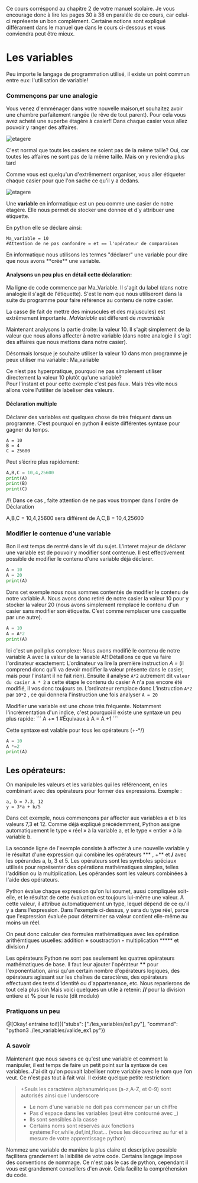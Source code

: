 Ce cours corréspond au chapitre 2 de votre manuel scolaire.
Je vous encourage donc à lire les pages 30 à 38 en paraléle de ce cours, car celui-ci représente un bon complément.
Certaine notions sont expliqué différament dans le manuel que dans le cours ci-dessous et vous conviendra peut être mieux.

# Les variables

Peu importe le langage de programmation utilisé, il existe un point commun entre eux: l'utilisation de variable!

### Commençons par une analogie
Vous venez d'emménager dans votre nouvelle maison,et souhaitez avoir une chambre parfaitement rangée (le rêve de tout parent).
Pour cela vous avez acheté une superbe étagère à casier!! Dans chaque casier vous allez pouvoir y ranger des affaires.

![etagere](../../img/etagere.jpeg)
<div class="alert alert-block alert-info">
  C'est normal que touts les casiers ne soient pas de la même taille?
  Oui, car toutes les affaires ne sont pas de la même taille. Mais on y reviendra plus tard
</div>


Comme vous est quelqu'un d'extrêmement organiser, vous aller étiqueter chaque casier pour que l'on sache ce qu'il y a dedans.

![etagere](../../img/etagere_etiquette.jpeg)

Une **variable** en informatique est un peu comme une casier de notre étagère.
Elle nous permet de stocker une donnée et d'y attribuer une étiquette.

En python elle se déclare ainsi:

```
Ma_variable = 10
#Attention de ne pas confondre = et == l'opérateur de comparaison
```
<div class="alert alert-block alert-info">
En informatique nous utilisons les termes "déclarer" une variable pour dire que nous avons **crée** une variable.
</div>


 #### Analysons un peu plus en détail cette déclaration:

 Ma ligne de code commence par Ma_Variable. Il s'agit du label (dans notre analogie il s'agit de l'étiquette).
 S'est le nom que nous utiliseront dans la suite du programme pour faire référence au contenu de notre casier.

 <div class="alert alert-block alert-warning">
La casse (le fait de mettre des minuscules et des majuscules) est extrêmement importante. <i> MaVariable </i> est different de <i>mavariable</i>

 </div>


Maintenant analysons la partie droite: la valeur 10.
Il s'agit simplement de la valeur que nous allons affecter à notre variable (dans notre analogie il s'agit des affaires que nous mettons dans notre casier).

Désormais lorsque je souhaite utiliser la valeur 10 dans mon programme je peux utiliser ma variable : Ma_variable

<div class="alert alert-block alert-warning">
Ce n’est pas hyperpratique, pourquoi ne pas simplement utiliser directement la valeur 10 plutôt qu'une variable?
</div>
Pour l'instant et pour cette exemple c'est pas faux. Mais très vite nous allons voire l'utiliter de labeliser des valeurs.

#### Déclaration multiple
Déclarer des variables est quelques chose de très fréquent dans un programme. C'est pourquoi en python il existe différentes syntaxe pour gagner du temps.

```
A = 10
B = 4
C = 25600
```
Peut s’écrire plus rapidement:

```python runnable
A,B,C = 10,4,25600
print(A)
print(B)
print(C)
```

/!\ Dans ce cas , faite attention de ne pas vous tromper dans l'ordre de Déclaration

A,B,C = 10,4,25600 sera différent de A,C,B = 10,4,25600


### Modifier le contenue d'une variable
Bon il est temps de rentré dans le vif du sujet. L'interet majeur de déclarer une variable est de pouvoir y modifier sont contenue.
Il est effectivement possible de modifier le contenu d'une variable déjà déclarer.

```python runnable
A = 10
A = 20
print(A)
```
Dans cet exemple nous nous sommes contentés de modifier le contenu de notre variable A. Nous avons donc retiré de notre casier la valeur 10 pour y stocker la valeur 20 (nous avons simplement remplacé le contenu d'un casier sans modifier son étiquette. C’est comme remplacer une casquette par une autre).

```python runnable
A = 10
A = A*2
print(A)
```
Ici c'est un poil plus complexe: Nous avons modifié le contenu de notre variable A avec la valeur de la variable A!!
Détaillons ce que va faire l'ordinateur exactement:
L'ordinateur va lire la première instruction <i>A = </i> (il comprend donc qu'il va devoir modifier la valeur présente dans le casier, mais pour l'instant il ne fait rien).
Ensuite il analyse ``` A*2 ``` autrement dit ``` valeur du casier A * 2 ``` a cette étape le contenu du casier A n'a pas encore été modifié, il vos donc toujours ```10```. L’ordinateur remplace donc
L’instruction ```A*2```  par ```10*2``` , ce qui donnera l'instruction une fois analyser ```A = 20```


<div class="alert alert-block alert-warning">
Modifier une variable est une chose très fréquente. Notamment l'incrémentation d'un indice, c'est pourquoi il existe une syntaxe un peu plus rapide:
```
A += 1
#Équivaux à
A = A +1
```

Cette syntaxe est valable pour tous les opérateurs (+-*/)
```python runnable
A = 10
A *=2
print(A)
```
</div>


## Les opérateurs:
On manipule les valeurs et les variables qui les référencent, en les combinant avec des opérateurs pour former des expressions. Exemple :
```
a, b = 7.3, 12
y = 3*a + b/5  
```

Dans cet exemple, nous commençons par affecter aux variables a et b les valeurs 7,3 et 12. Comme déjà expliqué précédemment, Python assigne automatiquement le type « réel » à la variable a, et le type « entier » à la variable b.

La seconde ligne de l'exemple consiste à affecter à une nouvelle variable y le résultat d'une expression qui combine les opérateurs *** , +** et **/** avec les opérandes a, b, 3 et 5. Les opérateurs sont les symboles spéciaux utilisés pour représenter des opérations mathématiques simples, telles l'addition ou la multiplication. Les opérandes sont les valeurs combinées à l'aide des opérateurs.


Python évalue chaque expression qu'on lui soumet, aussi compliquée soit-elle, et le résultat de cette évaluation est toujours lui-même une valeur. A cette valeur, il attribue automatiquement un type, lequel dépend de ce qu'il y a dans l'expression. Dans l'exemple ci-dessus, y sera du type réel, parce que l'expression évaluée pour déterminer sa valeur contient elle-même au moins un réel.

On peut donc calculer des formules mathématiques avec les opération arithémtiques usuelles: addition **+** soustraction **-** multiplication ***** et division **/**

Les opérateurs Python ne sont pas seulement les quatres opérateurs mathématiques de base. Il faut leur ajouter l'opérateur **\*\*** pour l'exponentiation, ainsi qu'un certain nombre d'opérateurs logiques, des opérateurs agissant sur les chaînes de caractères, des opérateurs effectuant des tests d'identité ou d'appartenance, etc. Nous reparlerons de tout cela plus loin.Mais voici quelques un utile à retenir: 
**//** pour la division entiere et **%** pour le reste (dit modulo)


### Pratiquons un peu

@[Okay! entraine toi!]({"stubs": ["./les_variables/ex1.py"], "command": "python3 ./les_variables/valide_ex1.py"})


### A savoir
Maintenant que nous savons ce qu'est une variable et comment la manipuler, il est temps de faire un petit point sur la syntaxe de ces variables.
J'ai dit qu'on pouvait labelliser notre variable avec le nom que l’on veut. Ce n'est pas tout à fait vrai. Il existe quelque petite restriction:
> +Seuls les caractères alphanumériques (a-z,A-Z, et 0-9) sont autorisés ainsi que l'underscore
> + Le nom d'une variable ne doit pas commencer par un chiffre
> + Pas d'espace dans les variables (peut être contourné avec _)
> + Ils sont sensibles à la casse
> + Certains noms sont réservés aux fonctions système:For,while,def,int,float... (vous les découvrirez au fur et à mesure de votre apprentissage python)


<div class="alert alert-blocl alert-info">
  Nommez une variable de manière la plus claire et descriptive possible façilitera grandement la lisibilité de votre code.
  Certains langage impose des conventions de nommage. Ce n'est pas le cas de python, cependant il vous est grandement conseillers d'en avoir.
  Cela facilite la compréhension du code.
</div>
